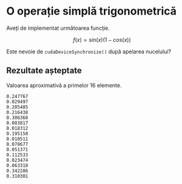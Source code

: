 # O operație simplă trigonometrică

Aveți de implementat următoarea funcție.

$$f(x) = sin(x) (1 - cos(x))$$

Este nevoie de `cudaDeviceSynchronize()` după apelarea nucelului?

## Rezultate așteptate

Valoarea aproximativă a primelor 16 elemente.

```
0.247767
0.029497
0.205485
0.216438
0.306368
0.003817
0.018312
0.195158
0.010511
0.078677
0.051371
0.112533
0.023474
0.063318
0.342286
0.310301
```
